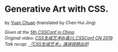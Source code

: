 # Generative Art with CSS. 
by [Yuan Chuan](https://yuanchuan.name/) (translated by Chen Hui Jing)

*Given at the [5th CSSConf in China](https://css.w3ctech.com/)*  
*Original video: [CSS生成艺术@袁川_CSSConf CN 2019](https://youtu.be/mEpocRIc3q8)*  
*Talk recap: [「CSS生成艺术」演讲视频出炉](https://www.yuque.com/cssconf/5th/hyku3f)*
